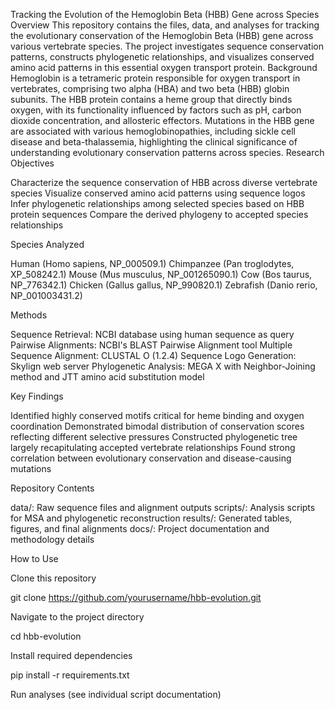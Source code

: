 Tracking the Evolution of the Hemoglobin Beta (HBB) Gene across Species
Overview
This repository contains the files, data, and analyses for tracking the evolutionary conservation of the Hemoglobin Beta (HBB) gene across various vertebrate species. The project investigates sequence conservation patterns, constructs phylogenetic relationships, and visualizes conserved amino acid patterns in this essential oxygen transport protein.
Background
Hemoglobin is a tetrameric protein responsible for oxygen transport in vertebrates, comprising two alpha (HBA) and two beta (HBB) globin subunits. The HBB protein contains a heme group that directly binds oxygen, with its functionality influenced by factors such as pH, carbon dioxide concentration, and allosteric effectors. Mutations in the HBB gene are associated with various hemoglobinopathies, including sickle cell disease and beta-thalassemia, highlighting the clinical significance of understanding evolutionary conservation patterns across species.
Research Objectives

Characterize the sequence conservation of HBB across diverse vertebrate species
Visualize conserved amino acid patterns using sequence logos
Infer phylogenetic relationships among selected species based on HBB protein sequences
Compare the derived phylogeny to accepted species relationships

Species Analyzed

Human (Homo sapiens, NP_000509.1)
Chimpanzee (Pan troglodytes, XP_508242.1)
Mouse (Mus musculus, NP_001265090.1)
Cow (Bos taurus, NP_776342.1)
Chicken (Gallus gallus, NP_990820.1)
Zebrafish (Danio rerio, NP_001003431.2)

Methods

Sequence Retrieval: NCBI database using human sequence as query
Pairwise Alignments: NCBI's BLAST Pairwise Alignment tool
Multiple Sequence Alignment: CLUSTAL O (1.2.4)
Sequence Logo Generation: Skylign web server
Phylogenetic Analysis: MEGA X with Neighbor-Joining method and JTT amino acid substitution model

Key Findings

Identified highly conserved motifs critical for heme binding and oxygen coordination
Demonstrated bimodal distribution of conservation scores reflecting different selective pressures
Constructed phylogenetic tree largely recapitulating accepted vertebrate relationships
Found strong correlation between evolutionary conservation and disease-causing mutations

Repository Contents

data/: Raw sequence files and alignment outputs
scripts/: Analysis scripts for MSA and phylogenetic reconstruction
results/: Generated tables, figures, and final alignments
docs/: Project documentation and methodology details

How to Use

Clone this repository

git clone https://github.com/yourusername/hbb-evolution.git

Navigate to the project directory

cd hbb-evolution

Install required dependencies

pip install -r requirements.txt

Run analyses (see individual script documentation)

